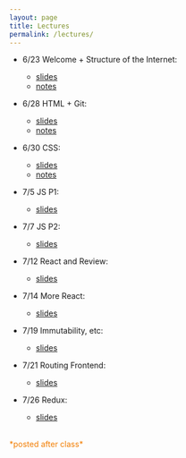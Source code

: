 ```yaml
---
layout: page
title: Lectures
permalink: /lectures/
---
```



* 6/23 Welcome + Structure of the Internet:
  * [slides](../slides/w1c1)
  * [notes](01_interwebs/)

* 6/28 HTML + Git:
  * [slides](../slides/w2c1)
  * [notes](02_html/)

* 6/30 CSS:
  * [slides](../slides/w2c2)
  * [notes](03_css/)

* 7/5 JS P1:
  * [slides](../slides/w3c1)

* 7/7 JS P2:
  * [slides](../slides/w3c2)

* 7/12 React and Review:
  * [slides](../slides/w4c1)

* 7/14 More React:
  * [slides](../slides/w4c2)

* 7/19 Immutability, etc:
  * [slides](../slides/w5c1)

* 7/21 Routing Frontend:
  * [slides](../slides/w5c2)

* 7/26 Redux:
  * [slides](../slides/w6c1)






<br>
<span style="color: #F27D00">*posted after class*</span>
